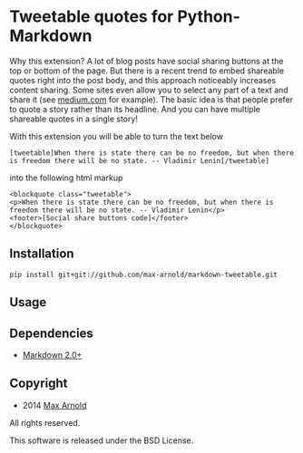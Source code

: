 Tweetable quotes for Python-Markdown
====================================

Why this extension? A lot of blog posts have social sharing buttons at the top or bottom of the page. But there is a recent trend to embed shareable quotes right into the post body, and this approach noticeably increases content sharing. Some sites even allow you to select any part of a text and share it (see [medium.com](https://medium.com/life-learning/7-reasons-why-you-will-never-do-anything-amazing-with-your-life-2a1841f1335d) for example). The basic idea is that people prefer to quote a story rather than its headline. And you can have multiple shareable quotes in a single story!

With this extension you will be able to turn the text below

    [tweetable]When there is state there can be no freedom, but when there is freedom there will be no state. -- Vladimir Lenin[/tweetable]

into the following html markup

    <blockquote class="tweetable">
    <p>When there is state there can be no freedom, but when there is freedom there will be no state. -- Vladimir Lenin</p>
    <footer>[Social share buttons code]</footer>
    </blockquote>


Installation
------------

    pip install git+git://github.com/max-arnold/markdown-tweetable.git

Usage
-----

Dependencies
------------

* [Markdown 2.0+](http://www.freewisdom.org/projects/python-markdown/)

Copyright
---------

- 2014 [Max Arnold](http://ar0.me/)

All rights reserved.

This software is released under the BSD License.
